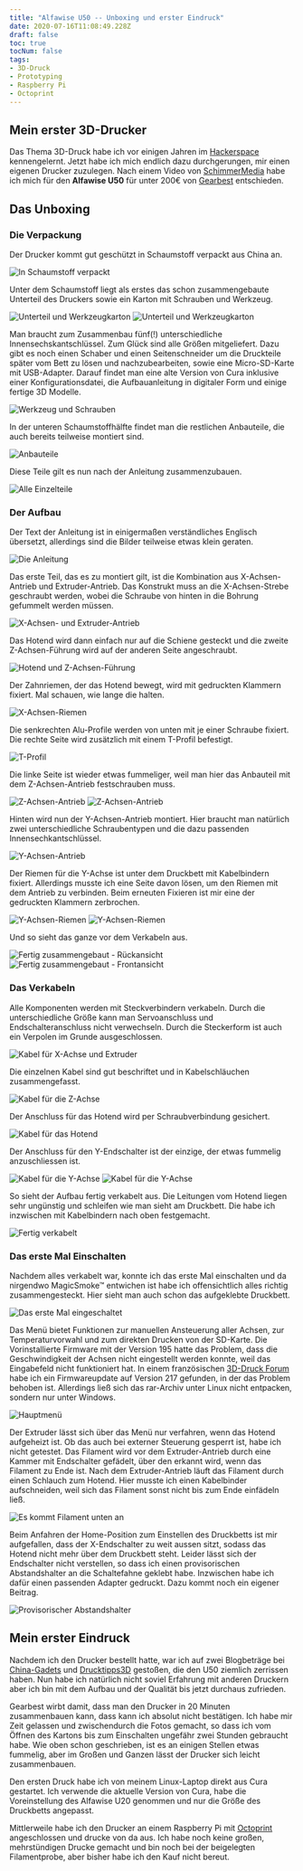 ```yaml
---
title: "Alfawise U50 -- Unboxing und erster Eindruck"
date: 2020-07-16T11:08:49.228Z
draft: false
toc: true
tocNum: false
tags:
- 3D-Druck
- Prototyping
- Raspberry Pi
- Octoprint
---
```


## Mein erster 3D-Drucker

Das Thema 3D-Druck habe ich vor einigen Jahren im [Hackerspace][1] kennengelernt. Jetzt habe ich mich endlich dazu durchgerungen, mir einen eigenen Drucker zuzulegen.
Nach einem Video von [SchimmerMedia][2] habe ich mich für den **Alfawise U50** für unter 200€ von [Gearbest][3] entschieden.

## Das Unboxing
### Die Verpackung

Der Drucker kommt gut geschützt in Schaumstoff verpackt aus China an.

![In Schaumstoff verpackt](/images/2020-07-15-alfawise-u50-unboxing-01.jpg)

Unter dem Schaumstoff liegt als erstes das schon zusammengebaute Unterteil des Druckers sowie ein Karton mit Schrauben und Werkzeug.

![Unterteil und Werkzeugkarton](/images/2020-07-15-alfawise-u50-unboxing-02.jpg)
![Unterteil und Werkzeugkarton](/images/2020-07-15-alfawise-u50-unboxing-03.jpg)

Man braucht zum Zusammenbau fünf(!) unterschiedliche Innensechskantschlüssel. Zum Glück sind alle Größen mitgeliefert.
Dazu gibt es noch einen Schaber und einen Seitenschneider um die Druckteile später vom Bett zu lösen und nachzubearbeiten, sowie eine Micro-SD-Karte mit USB-Adapter. Darauf findet man eine alte Version von Cura inklusive einer Konfigurationsdatei, die Aufbauanleitung in digitaler Form und einige fertige 3D Modelle.

![Werkzeug und Schrauben](/images/2020-07-15-alfawise-u50-unboxing-04.jpg)

In der unteren Schaumstoffhälfte findet man die restlichen Anbauteile, die auch bereits teilweise montiert sind.

![Anbauteile](/images/2020-07-15-alfawise-u50-unboxing-05.jpg)

Diese Teile gilt es nun nach der Anleitung zusammenzubauen.

![Alle Einzelteile](/images/2020-07-15-alfawise-u50-unboxing-06.jpg)

### Der Aufbau

Der Text der Anleitung ist in einigermaßen verständliches Englisch übersetzt, allerdings sind die Bilder teilweise etwas klein geraten.

![Die Anleitung](/images/2020-07-15-alfawise-u50-unboxing-07.jpg)

Das erste Teil, das es zu montiert gilt, ist die Kombination aus X-Achsen-Antrieb und Extruder-Antrieb. Das Konstrukt muss an die X-Achsen-Strebe geschraubt werden, wobei die Schraube von hinten in die Bohrung gefummelt werden müssen.

![X-Achsen- und Extruder-Antrieb](/images/2020-07-15-alfawise-u50-unboxing-08.jpg)

Das Hotend wird dann einfach nur auf die Schiene gesteckt und die zweite Z-Achsen-Führung wird auf der anderen Seite angeschraubt.

![Hotend und Z-Achsen-Führung](/images/2020-07-15-alfawise-u50-unboxing-09.jpg)

Der Zahnriemen, der das Hotend bewegt, wird mit gedruckten Klammern fixiert. Mal schauen, wie lange die halten.

![X-Achsen-Riemen](/images/2020-07-15-alfawise-u50-unboxing-10.jpg)

Die senkrechten Alu-Profile werden von unten mit je einer Schraube fixiert. Die rechte Seite wird zusätzlich mit einem T-Profil befestigt.

![T-Profil](/images/2020-07-15-alfawise-u50-unboxing-11.jpg)

Die linke Seite ist wieder etwas fummeliger, weil man hier das Anbauteil mit dem Z-Achsen-Antrieb festschrauben muss.

![Z-Achsen-Antrieb](/images/2020-07-15-alfawise-u50-unboxing-12.jpg)
![Z-Achsen-Antrieb](/images/2020-07-15-alfawise-u50-unboxing-13.jpg)

Hinten wird nun der Y-Achsen-Antrieb montiert. Hier braucht man natürlich zwei unterschiedliche Schraubentypen und die dazu passenden Innensechkantschlüssel.

![Y-Achsen-Antrieb](/images/2020-07-15-alfawise-u50-unboxing-14.jpg)

Der Riemen für die Y-Achse ist unter dem Druckbett mit Kabelbindern fixiert. Allerdings musste ich eine Seite davon lösen, um den Riemen mit dem Antrieb zu verbinden.
Beim erneuten Fixieren ist mir eine der gedruckten Klammern zerbrochen.

![Y-Achsen-Riemen](/images/2020-07-15-alfawise-u50-unboxing-15.jpg)
![Y-Achsen-Riemen](/images/2020-07-15-alfawise-u50-unboxing-16.jpg)

Und so sieht das ganze vor dem Verkabeln aus.

![Fertig zusammengebaut - Rückansicht](/images/2020-07-15-alfawise-u50-unboxing-17.jpg)
![Fertig zusammengebaut - Frontansicht](/images/2020-07-15-alfawise-u50-unboxing-18.jpg)

### Das Verkabeln

Alle Komponenten werden mit Steckverbindern verkabeln. 
Durch die unterschiedliche Größe kann man Servoanschluss und Endschalteranschluss nicht verwechseln. Durch die Steckerform ist auch ein Verpolen im Grunde ausgeschlossen.

![Kabel für X-Achse und Extruder](/images/2020-07-15-alfawise-u50-unboxing-19.jpg)

Die einzelnen Kabel sind gut beschriftet und in Kabelschläuchen zusammengefasst.

![Kabel für die Z-Achse](/images/2020-07-15-alfawise-u50-unboxing-20.jpg)

Der Anschluss für das Hotend wird per Schraubverbindung gesichert.

![Kabel für das Hotend](/images/2020-07-15-alfawise-u50-unboxing-21.jpg)

Der Anschluss für den Y-Endschalter ist der einzige, der etwas fummelig anzuschliessen ist.

![Kabel für die Y-Achse](/images/2020-07-15-alfawise-u50-unboxing-22.jpg)
![Kabel für die Y-Achse](/images/2020-07-15-alfawise-u50-unboxing-23.jpg)

So sieht der Aufbau fertig verkabelt aus. Die Leitungen vom Hotend liegen sehr ungünstig und schleifen wie man sieht am Druckbett.
Die habe ich inzwischen mit Kabelbindern nach oben festgemacht.

![Fertig verkabelt](/images/2020-07-15-alfawise-u50-unboxing-24.jpg)

### Das erste Mal Einschalten

Nachdem alles verkabelt war, konnte ich das erste Mal einschalten und da nirgendwo MagicSmoke™ entwichen ist habe ich offensichtlich alles richtig zusammengesteckt.
Hier sieht man auch schon das aufgeklebte Druckbett.

![Das erste Mal eingeschaltet](/images/2020-07-15-alfawise-u50-unboxing-25.jpg)

Das Menü bietet Funktionen zur manuellen Ansteuerung aller Achsen, zur Temperaturvorwahl und zum direkten Drucken von der SD-Karte.
Die Vorinstallierte Firmware mit der Version 195 hatte das Problem, dass die Geschwindigkeit der Achsen nicht eingestellt werden konnte, weil das Eingabefeld nicht funktioniert hat. 
In einem französischen [3D-Druck Forum][4] habe ich ein Firmwareupdate auf Version 217 gefunden, in der das Problem behoben ist. Allerdings ließ sich das rar-Archiv unter Linux nicht entpacken, sondern nur unter Windows.

![Hauptmenü](/images/2020-07-15-alfawise-u50-unboxing-26.jpg)

Der Extruder lässt sich über das Menü nur verfahren, wenn das Hotend aufgeheizt ist. Ob das auch bei externer Steuerung gesperrt ist, habe ich nicht getestet.
Das Filament wird vor dem Extruder-Antrieb durch eine Kammer mit Endschalter gefädelt, über den erkannt wird, wenn das Filament zu Ende ist.
Nach dem Extruder-Antrieb läuft das Filament durch einen Schlauch zum Hotend. Hier musste ich einen Kabelbinder aufschneiden, weil sich das Filament sonst nicht bis zum Ende einfädeln ließ.

![Es kommt Filament unten an](/images/2020-07-15-alfawise-u50-unboxing-27.jpg)

Beim Anfahren der Home-Position zum Einstellen des Druckbetts ist mir aufgefallen, dass der X-Endschalter zu weit aussen sitzt, sodass das Hotend nicht mehr über dem Druckbett steht. 
Leider lässt sich der Endschalter nicht verstellen, so dass ich einen provisorischen Abstandshalter an die Schaltefahne geklebt habe.
Inzwischen habe ich dafür einen passenden Adapter gedruckt. Dazu kommt noch ein eigener Beitrag.

![Provisorischer Abstandshalter](/images/2020-07-15-alfawise-u50-unboxing-28.jpg)

## Mein erster Eindruck

Nachdem ich den Drucker bestellt hatte, war ich auf zwei Blogbeträge bei [China-Gadets][5] und [Drucktipps3D][6] gestoßen, die den U50 ziemlich zerrissen haben.
Nun habe ich natürlich nicht soviel Erfahrung mit anderen Druckern aber ich bin mit dem Aufbau und der Qualität bis jetzt durchaus zufrieden.

Gearbest wirbt damit, dass man den Drucker in 20 Minuten zusammenbauen kann, dass kann ich absolut nicht bestätigen. Ich habe mir Zeit gelassen und zwischendurch die Fotos gemacht, so dass ich vom Öffnen des Kartons bis zum Einschalten ungefähr zwei Stunden gebraucht habe.
Wie oben schon geschrieben, ist es an einigen Stellen etwas fummelig, aber im Großen und Ganzen lässt der Drucker sich leicht zusammenbauen.

Den ersten Druck habe ich von meinem Linux-Laptop direkt aus Cura gestartet. Ich verwende die aktuelle Version von Cura, habe die Voreinstellung des Alfawise U20 genommen und nur die Größe des Druckbetts angepasst.

Mittlerweile habe ich den Drucker an einem Raspberry Pi mit [Octoprint][7] angeschlossen und drucke von da aus. Ich habe noch keine großen, mehrstündigen Drucke gemacht und bin noch bei der beigelegten Filamentprobe, aber bisher habe ich den Kauf nicht bereut.

[1]: http://www.hackerspace-bremen.de "Hackerspace Bremen"
[2]: https://www.youtube.com/watch?v=nQ3ZTZvvC3M "[Alfawise U20 One] 3D-Drucker mit XXL Druckplattform zum schmalen Preis [Review][4K]"
[3]: https://de.gearbest.com/3d-printers--3d-printer-kits/pp_009143693697.html?wid=1895967 "Alfawise U50 DIY FDM 3D Drucker"
[4]: https://www.lesimprimantes3d.fr/forum/topic/30009-mise-a-jour-firmware-u50/ "Les Imprimantes 3D Forum"
[5]: https://www.china-gadgets.de/test-alfawise-u50-3d-drucker/ "China-Gadgets.de"
[6]: https://drucktipps3d.de/ein-ue-ei/ "Drucktipps3D.de"
[7]: https://octoprint.org/ "Octoprint.org"

